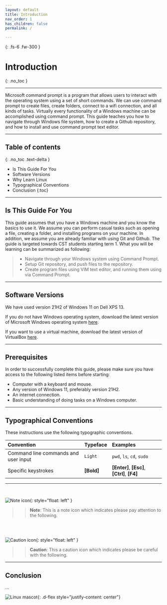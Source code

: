 ```yaml
---
layout: default
title: Introduction
nav_order: 1
has_children: false
permalink: /

---
```


{: .fs-6 .fw-300 }

# Introduction
{: .no_toc }

---

Microsoft command prompt is a program that allows users to interact with the operating system using a set of short commands. We can use command prompt to create files, create folders, connect to a wifi connection, and all kinds of tasks. Virtually every functionality of a Windows machine can be accomplished using command prompt. This guide teaches you how to navigate through Windows file system, how to create a Github repository, and how to install and use command prompt text editor. 

---

## Table of contents
{: .no_toc .text-delta }
* Is This Guide For You
* Software Versions
* Why Learn Linux
* Typographical Conventions
* Conclusion
{:toc}

---

## Is This Guide For You

This guide assumes that you have a Windows machine and you know the basics to use it. We assume you can perform casual tasks such as opening a file, creating a folder, and installing programs on your machine. In addition, we assume you are already familiar with using Git and Github. The guide is targeted towards CST students starting term 1. What you will be learning can be summarized as following:

>* Navigate through your Windows system using Command Prompt.
>* Setup Git repository, and push files to the repository.
>* Create program files using VIM text editor, and running them using via Command Prompt.

---

## Software Versions

We have used version 21H2 of Windows 11 on Dell XPS 13. 

If you do not have Windows operating system, download the latest version of Microsoft Windows operating system [here](https://www.microsoft.com/en-ca/software-download/windows11). 

If you want to use a virtual machine, download the latest version of VirtualBox [here](https://developer.microsoft.com/en-us/windows/downloads/virtual-machines/).

---

## Prerequisites

In order to successfully complete this guide, please make sure you have access to the following listed items before starting:

* Computer with a keyboard and mouse.
* Any version of Windows 11, preferably version 21H2.
* An internet connection.
* Basic understanding of doing tasks on a Windows computer.

---

## Typographical Conventions

These instructions use the following typographic conventions.

| Convention                           | Typeface      | Examples                                         |
| :----                                | :----         | :----                                            |
| Command line commands and user input |   ```Light``` |     ```pwd```, ```ls```, ```cd```, ```sudo```    |
| Specific keystrokes                  |   **[Bold]**  |     **[Enter]**, **[Esc]**, **[Ctrl]**, **[F4]** |

---
<br/>

![Note icon](https://github.com/dl90/linux-basics/blob/gh-pages/docs/images/icons/note.png?raw=true "Note"){: style="float: left" }
>> **Note**: This is a note icon which indicates please pay attention to the following.
<br />
<br />

![Caution icon](https://github.com/dl90/linux-basics/blob/gh-pages/docs/images/icons/caution.png?raw=true "Caution"){: style="float: left" }
>> **Caution**: This a caution icon which indicates please be careful with the following.

---

## Conclusion
...

![Linux mascot](https://github.com/dl90/linux-basics/blob/gh-pages/docs/images/icons/tux.png?raw=true "Tux"){: .d-flex style="justify-content: center"}
